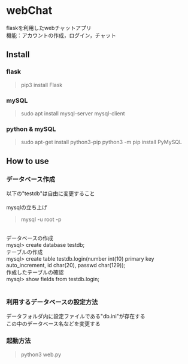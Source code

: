 # webChat
flaskを利用したwebチャットアプリ<br>
機能：アカウントの作成，ログイン，チャット


## Install
### flask
> pip3 install Flask

### mySQL
> sudo apt install mysql-server mysql-client

### python & mySQL
> sudo apt-get install python3-pip
> python3 -m pip install PyMySQL


## How to use
### データベース作成
以下の"testdb"は自由に変更すること<br>
<br>
mysqlの立ち上げ<br>
> mysql -u root -p
<br>
データベースの作成<br>
mysql> create database testdb;
<br>
テーブルの作成<br>
mysql> create table testdb.login(number int(10) primary key auto_increment, id char(20), passwd char(129));
<br>
作成したテーブルの確認<br>
mysql> show fields from testdb.login;<br>
<br>

### 利用するデータベースの設定方法
データフォルダ内に設定ファイルである"db.ini"が存在する<br>
この中のデータベース名などを変更する
<br>

### 起動方法
> python3 web.py

